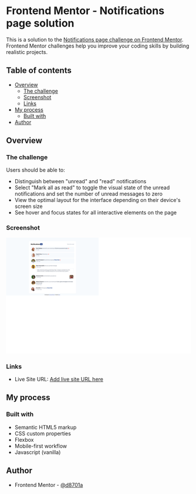 # Frontend Mentor - Notifications page solution

This is a solution to the [Notifications page challenge on Frontend Mentor](https://www.frontendmentor.io/challenges/notifications-page-DqK5QAmKbC). Frontend Mentor challenges help you improve your coding skills by building realistic projects. 

## Table of contents

- [Overview](#overview)
  - [The challenge](#the-challenge)
  - [Screenshot](#screenshot)
  - [Links](#links)
- [My process](#my-process)
  - [Built with](#built-with)
- [Author](#author)

## Overview

### The challenge

Users should be able to:

- Distinguish between "unread" and "read" notifications
- Select "Mark all as read" to toggle the visual state of the unread notifications and set the number of unread messages to zero
- View the optimal layout for the interface depending on their device's screen size
- See hover and focus states for all interactive elements on the page

### Screenshot

![](assets/images/screenshot.png)

### Links

- Live Site URL: [Add live site URL here](https://d8701a.github.io/notifications-page/)

## My process

### Built with

- Semantic HTML5 markup
- CSS custom properties
- Flexbox
- Mobile-first workflow
- Javascript (vanilla)

## Author

- Frontend Mentor - [@d8701a](https://www.frontendmentor.io/profile/d8701a)

